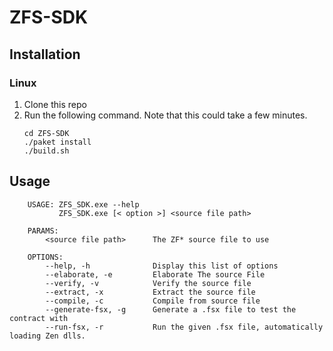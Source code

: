 # ZFS-SDK

## Installation

### Linux

1. Clone this repo
2. Run the following command. Note that this could take a few minutes.
    ```
    cd ZFS-SDK
    ./paket install
    ./build.sh
    ```   
## Usage
```
    USAGE: ZFS_SDK.exe --help
           ZFS_SDK.exe [< option >] <source file path>
    
    PARAMS:
        <source file path>      The ZF* source file to use
    
    OPTIONS:
        --help, -h              Display this list of options
        --elaborate, -e         Elaborate The source File
        --verify, -v            Verify the source file
        --extract, -x           Extract the source file
        --compile, -c           Compile from source file
        --generate-fsx, -g      Generate a .fsx file to test the contract with
        --run-fsx, -r           Run the given .fsx file, automatically loading Zen dlls.
```
